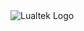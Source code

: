 <img src="https://user-images.githubusercontent.com/10454741/194577941-29d2a35f-861f-4668-91ab-4e528fe6ff9c.jpg" alt="Lualtek Logo" >

